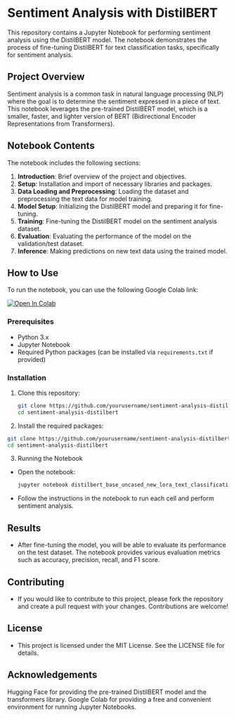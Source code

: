 # Sentiment Analysis with DistilBERT

This repository contains a Jupyter Notebook for performing sentiment analysis using the DistilBERT model. The notebook demonstrates the process of fine-tuning DistilBERT for text classification tasks, specifically for sentiment analysis.

## Project Overview

Sentiment analysis is a common task in natural language processing (NLP) where the goal is to determine the sentiment expressed in a piece of text. This notebook leverages the pre-trained DistilBERT model, which is a smaller, faster, and lighter version of BERT (Bidirectional Encoder Representations from Transformers).

## Notebook Contents

The notebook includes the following sections:

1. **Introduction**: Brief overview of the project and objectives.
2. **Setup**: Installation and import of necessary libraries and packages.
3. **Data Loading and Preprocessing**: Loading the dataset and preprocessing the text data for model training.
4. **Model Setup**: Initializing the DistilBERT model and preparing it for fine-tuning.
5. **Training**: Fine-tuning the DistilBERT model on the sentiment analysis dataset.
6. **Evaluation**: Evaluating the performance of the model on the validation/test dataset.
7. **Inference**: Making predictions on new text data using the trained model.

## How to Use

To run the notebook, you can use the following Google Colab link:

[![Open In Colab](https://colab.research.google.com/assets/colab-badge.svg)](https://colab.research.google.com/drive/1yMcZFnHyfDDXSFVINetZ-5MNNHKReFkc)

### Prerequisites

- Python 3.x
- Jupyter Notebook
- Required Python packages (can be installed via `requirements.txt` if provided)

### Installation

1. Clone this repository:
   ```bash
   git clone https://github.com/yourusername/sentiment-analysis-distilbert.git
   cd sentiment-analysis-distilbert
   ```

2. Install the required packages:
  ```bash
  git clone https://github.com/yourusername/sentiment-analysis-distilbert.git
  cd sentiment-analysis-distilbert
  ```
3. Running the Notebook
- Open the notebook:
   ```bash
   jupyter notebook distilbert_base_uncased_new_lora_text_classification.ipynb
   ```
- Follow the instructions in the notebook to run each cell and perform sentiment analysis.

## Results
- After fine-tuning the model, you will be able to evaluate its performance on the test dataset. The notebook provides various evaluation metrics such as accuracy, precision, recall, and F1 score.

## Contributing
- If you would like to contribute to this project, please fork the repository and create a pull request with your changes. Contributions are welcome!

## License
- This project is licensed under the MIT License. See the LICENSE file for details.

## Acknowledgements
Hugging Face for providing the pre-trained DistilBERT model and the transformers library.
Google Colab for providing a free and convenient environment for running Jupyter Notebooks.
